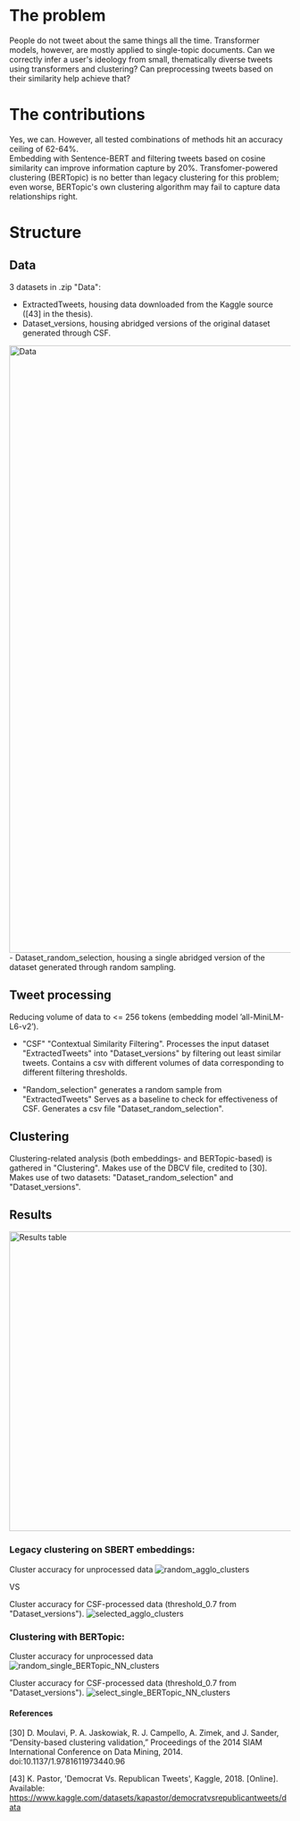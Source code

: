 # The problem
People do not tweet about the same things all the time. Transformer models, however, are mostly applied to single-topic documents. Can we correctly infer a user's ideology from small, thematically diverse tweets using transformers and clustering? Can preprocessing tweets based on their similarity help achieve that? 

# The contributions 
Yes, we can. However, all tested combinations of methods hit an accuracy ceiling of 62-64%.  
Embedding with Sentence-BERT and filtering tweets based on cosine similarity can improve information capture by 20%. 
Transfomer-powered clustering (BERTopic) is no better than legacy clustering for this problem; even worse, BERTopic's own clustering algorithm may fail to capture data relationships right. 

# Structure

## Data
3 datasets in .zip "Data": 
- ExtractedTweets, housing data downloaded from the Kaggle source ([43] in the thesis). 
- Dataset_versions, housing abridged versions of the original dataset generated through CSF.
<img width="1086" alt="Data" src="https://github.com/user-attachments/assets/568dd0ac-2ad4-4553-8ba9-4e41130e0ee6" />
- Dataset_random_selection, housing a single abridged version of the dataset generated through random sampling.

## Tweet processing
Reducing volume of data to <= 256 tokens (embedding model ’all-MiniLM-L6-v2’). 

- "CSF" "Contextual Similarity Filtering". Processes the input dataset "ExtractedTweets" into "Dataset_versions" by filtering out least similar tweets. Contains a csv with different volumes of data corresponding to different filtering thresholds.

- "Random_selection" generates a random sample from "ExtractedTweets"  Serves as a baseline to check for effectiveness of CSF. Generates a csv file "Dataset_random_selection". 

## Clustering 
Clustering-related analysis (both embeddings- and BERTopic-based) is gathered in "Clustering". Makes use of the DBCV file, credited to [30]. Makes use of two datasets: "Dataset_random_selection" and "Dataset_versions".  


## Results 
<img width="536" alt="Results table" src="https://github.com/user-attachments/assets/b771d767-706d-4664-88a6-2706bf534a44" />

### Legacy clustering on SBERT embeddings: 

Cluster accuracy for unprocessed data
![random_agglo_clusters](https://github.com/user-attachments/assets/059a0c89-db4b-46a6-979a-0348847fc05a)

VS   

Cluster accuracy for CSF-processed data (threshold_0.7 from "Dataset_versions"). 
![selected_agglo_clusters](https://github.com/user-attachments/assets/bca2dd80-2d9b-49e1-a8dd-ba9cad348f22)

### Clustering with BERTopic:  

Cluster accuracy for unprocessed data 
![random_single_BERTopic_NN_clusters](https://github.com/user-attachments/assets/96ea580a-7bda-42df-b600-565ffa37e162)

Cluster accuracy for CSF-processed data (threshold_0.7 from "Dataset_versions"). 
![select_single_BERTopic_NN_clusters](https://github.com/user-attachments/assets/983166c2-07a9-4967-9854-dc4b3495c565)





#### References

[30] D. Moulavi, P. A. Jaskowiak, R. J. Campello, A. Zimek, and J. Sander, “Density-based clustering validation,” Proceedings of the 2014 SIAM International Conference on Data Mining, 2014. doi:10.1137/1.9781611973440.96 

[43] K. Pastor, 'Democrat Vs. Republican Tweets', Kaggle, 2018. [Online]. Available: https://www.kaggle.com/datasets/kapastor/democratvsrepublicantweets/data






